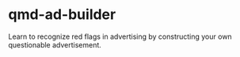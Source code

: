 # qmd-ad-builder
Learn to recognize red flags in advertising by constructing your own questionable advertisement.
